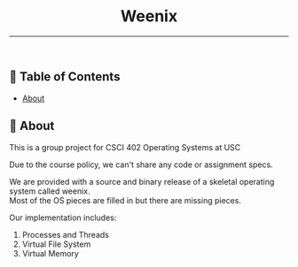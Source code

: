 

<h1 align="center">Weenix</h3>

---

<p align="center"> 
    <br> 
</p>

## 📝 Table of Contents
- [About](#about)

## 🧐 About <a name = "about"></a>
This is a group project for CSCI 402 Operating Systems at USC

Due to the course policy, we can't share any code or assignment specs.

We are provided with a source and binary release of a skeletal operating system called weenix.<br/>
Most of the OS pieces are filled in but there are missing pieces.<br/>

Our implementation includes:
1) Processes and Threads 
2) Virtual File System
3) Virtual Memory
